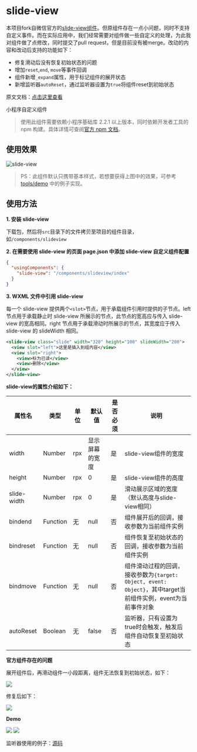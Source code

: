 # slide-view

本项目fork自微信官方的[slide-view组件](https://github.com/wechat-miniprogram/slide-view)。但原组件存在一点小问题，同时不支持自定义事件。而在实际应用中，我们经常需要对组件做一些自定义的处理，为此我对组件做了点修改，同时提交了pull request，但是目前没有被merge。改动的内容和改动后支持的功能如下：

+ 修复滑动后没有恢复初始状态的问题
+ 增加`reset`,`end`, `move`等事件回调
+ 组件新增`_expand`属性，用于标记组件的展开状态
+ 新增监听器`autoReset`，通过监听器设置为`true`将组件reset到初始状态

原文文档：[点击这里查看](https://github.com/wechat-miniprogram/slide-view/blob/master/README.md)

小程序自定义组件

> 使用此组件需要依赖小程序基础库 2.2.1 以上版本，同时依赖开发者工具的 npm 构建。具体详情可查阅[官方 npm 文档](https://developers.weixin.qq.com/miniprogram/dev/devtools/npm.html)。

## 使用效果

![slide-view](./docs/slide-view.gif)

> PS：此组件默认只携带基本样式，若想要获得上图中的效果，可参考 [tools/demo](./tools/demo/pages/index/index.wxss) 中的例子实现。

## 使用方法

**1. 安装 slide-view**

下载包，然后将`src`目录下的文件拷贝至项目的组件目录，如`/components/slideview`

**2. 在需要使用 slide-view 的页面 page.json 中添加 slide-view 自定义组件配置**

```json
{
  "usingComponents": {
    "slide-view": "/components/slideview/index"
  }
}
```

**3. WXML 文件中引用 slide-view**

每一个 slide-view 提供两个`<slot>`节点，用于承载组件引用时提供的子节点。left 节点用于承载静止时 slide-view 所展示的节点，此节点的宽高应与传入 slide-view 的宽高相同。right 节点用于承载滑动时所展示的节点，其宽度应于传入 slide-view 的 slideWidth 相同。

``` xml
<slide-view class="slide" width="320" height="100" slideWidth="200">
  <view slot="left">这里是插入到组内容</view>
  <view slot="right">
    <view>标为已读</view>
    <view>删除</view>
  </view>
</slide-view>
```

**slide-view的属性介绍如下：**

| 属性名                   | 类型         | 单位         | 默认值                    | 是否必须    | 说明                                        |
|-------------------------|--------------|--------------|---------------------------|------------|---------------------------------------------|
| width                   | Number       | rpx          | 显示屏幕的宽度             | 是          | slide-view组件的宽度                        |
| height                  | Number       | rpx          | 0                         | 是          | slide-view组件的高度                        |
| slide-width             | Number       | rpx          | 0                         | 是          | 滑动展示区域的宽度（默认高度与slide-view相同）|
| bindend                 | Function     | 无           | null                      | 否          |组件展开后的回调，接收参数为当前组件实例|
| bindreset               | Function     | 无           | null                      | 否           |组件恢复至初始状态的回调，接收参数为当前组件实例 |
| bindmove               | Function     | 无           | null                      | 否           |组件滑动过程的回调，接收参数为`{target: Object, event: Object}`，其中target当前组件实例，event为当前事件对象 |
| autoReset              | Boolean      | 无           | false                     | 否          | 监听器，只有设置为true时会触发，触发后组件自动恢复至初始状态| 


**官方组件存在的问题**

展开组件后，再滑动组件一小段距离，组件无法恢复到初始状态，如下：

![](./docs/0.gif)

修复后如下：

![](./docs/1.gif)

**Demo**

![](./docs/3.gif)
![](./docs/4.gif)

监听器使用的例子：[源码](./tools/demo2)


